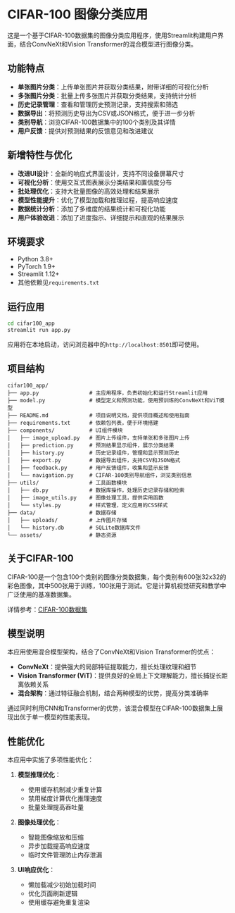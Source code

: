 # CIFAR-100 图像分类应用

这是一个基于CIFAR-100数据集的图像分类应用程序，使用Streamlit构建用户界面，结合ConvNeXt和Vision Transformer的混合模型进行图像分类。

## 功能特点

- **单张图片分类**：上传单张图片并获取分类结果，附带详细的可视化分析
- **多张图片分类**：批量上传多张图片并获取分类结果，支持统计分析
- **历史记录管理**：查看和管理历史预测记录，支持搜索和筛选
- **数据导出**：将预测历史导出为CSV或JSON格式，便于进一步分析
- **类别导航**：浏览CIFAR-100数据集中的100个类别及其详情
- **用户反馈**：提供对预测结果的反馈意见和改进建议

## 新增特性与优化

- **改进UI设计**：全新的响应式界面设计，支持不同设备屏幕尺寸
- **可视化分析**：使用交互式图表展示分类结果和置信度分布
- **批处理优化**：支持大批量图像的高效处理和结果展示
- **模型性能提升**：优化了模型加载和推理过程，提高响应速度
- **数据统计分析**：添加了多维度的结果统计和可视化功能
- **用户体验改进**：添加了进度指示、详细提示和直观的结果展示

## 环境要求

- Python 3.8+
- PyTorch 1.9+
- Streamlit 1.12+
- 其他依赖见`requirements.txt`



## 运行应用

```bash
cd cifar100_app
streamlit run app.py
```

应用将在本地启动，访问浏览器中的`http://localhost:8501`即可使用。

## 项目结构

```
cifar100_app/
├── app.py                # 主应用程序，负责初始化和运行Streamlit应用
├── model.py              # 模型定义和预测功能，使用预训练的ConvNeXt和ViT模型
├── README.md             # 项目说明文档，提供项目概述和使用指南
├── requirements.txt      # 依赖包列表，便于环境搭建
├── components/           # UI组件模块
│   ├── image_upload.py   # 图片上传组件，支持单张和多张图片上传
│   ├── prediction.py     # 预测结果显示组件，展示分类结果
│   ├── history.py        # 历史记录组件，管理和显示预测历史
│   ├── export.py         # 数据导出组件，支持CSV和JSON格式
│   ├── feedback.py       # 用户反馈组件，收集和显示反馈
│   └── navigation.py     # CIFAR-100类别导航组件，浏览类别信息
├── utils/                # 工具函数模块
│   ├── db.py             # 数据库操作，处理历史记录存储和检索
│   ├── image_utils.py    # 图像处理工具，提供实用函数
│   └── styles.py         # 样式管理，定义应用的CSS样式
├── data/                 # 数据存储
│   ├── uploads/          # 上传图片存储
│   └── history.db        # SQLite数据库文件
└── assets/               # 静态资源
```

## 关于CIFAR-100

CIFAR-100是一个包含100个类别的图像分类数据集，每个类别有600张32x32的彩色图像，其中500张用于训练，100张用于测试。它是计算机视觉研究和教学中广泛使用的基准数据集。

详情参考：[CIFAR-100数据集](https://www.cs.toronto.edu/~kriz/cifar.html)

## 模型说明

本应用使用混合模型架构，结合了ConvNeXt和Vision Transformer的优点：

- **ConvNeXt**：提供强大的局部特征提取能力，擅长处理纹理和细节
- **Vision Transformer (ViT)**：提供良好的全局上下文理解能力，擅长捕捉长距离依赖关系
- **混合架构**：通过特征融合机制，结合两种模型的优势，提高分类准确率

通过同时利用CNN和Transformer的优势，该混合模型在CIFAR-100数据集上展现出优于单一模型的性能表现。

## 性能优化

本应用中实施了多项性能优化：

1. **模型推理优化**：
   - 使用缓存机制减少重复计算
   - 禁用梯度计算优化推理速度
   - 批量处理提高吞吐量

2. **图像处理优化**：
   - 智能图像缩放和压缩
   - 异步加载提高响应速度
   - 临时文件管理防止内存泄漏

3. **UI响应优化**：
   - 懒加载减少初始加载时间
   - 优化页面刷新逻辑
   - 使用缓存避免重复渲染
